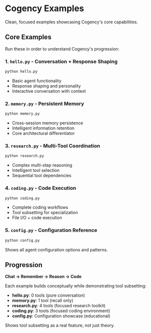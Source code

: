 # Cogency Examples

Clean, focused examples showcasing Cogency's core capabilities.

## Core Examples

Run these in order to understand Cogency's progression:

### 1. `hello.py` - Conversation + Response Shaping
```bash
python hello.py
```
- Basic agent functionality
- Response shaping and personality
- Interactive conversation with context

### 2. `memory.py` - Persistent Memory  
```bash
python memory.py
```
- Cross-session memory persistence
- Intelligent information retention
- Core architectural differentiator

### 3. `research.py` - Multi-Tool Coordination
```bash
python research.py
```
- Complex multi-step reasoning
- Intelligent tool selection
- Sequential tool dependencies

### 4. `coding.py` - Code Execution
```bash
python coding.py
```
- Complete coding workflows
- Tool subsetting for specialization
- File I/O + code execution

### 5. `config.py` - Configuration Reference
```bash
python config.py
```
Shows all agent configuration options and patterns.

## Progression

**Chat → Remember → Reason → Code**

Each example builds conceptually while demonstrating tool subsetting:

- **hello.py**: 0 tools (pure conversation)
- **memory.py**: 1 tool (recall only)  
- **research.py**: 4 tools (focused research toolkit)
- **coding.py**: 3 tools (focused coding environment)
- **config.py**: Configuration showcase (educational)

Shows tool subsetting as a real feature, not just theory.